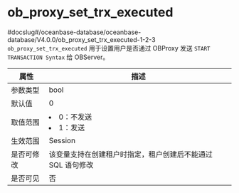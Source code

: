 ob_proxy_set_trx_executed 
==============================================
#docslug#/oceanbase-database/oceanbase-database/V4.0.0/ob_proxy_set_trx_executed-1-2-3
`ob_proxy_set_trx_executed` 用于设置用户是否通过 OBProxy 发送 `START TRANSACTION Syntax` 给 OBServer。


| **属性** |                                                 **描述**                                                 |
|--------|--------------------------------------------------------------------------------------------------------|
| 参数类型   | bool                                                                                                   |
| 默认值    | 0                                                                                                      |
| 取值范围   | <li> 0：不发送   <li> 1：发送    |
| 生效范围   | Session                                                                                                |
| 是否可修改  | 该变量支持在创建租户时指定，租户创建后不能通过 SQL 语句修改                                                                       |
| 是否可见   | 否                                                                                                      |


